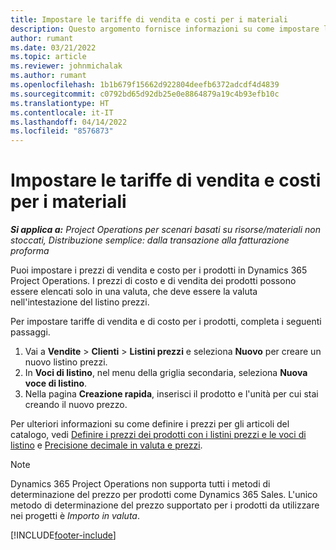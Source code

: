 ```yaml
---
title: Impostare le tariffe di vendita e costi per i materiali
description: Questo argomento fornisce informazioni su come impostare le tariffe di vendita e costi per i materiali utilizzati nei progetti.
author: rumant
ms.date: 03/21/2022
ms.topic: article
ms.reviewer: johnmichalak
ms.author: rumant
ms.openlocfilehash: 1b1b679f15662d922804deefb6372adcdf4d4839
ms.sourcegitcommit: c0792bd65d92db25e0e8864879a19c4b93efb10c
ms.translationtype: HT
ms.contentlocale: it-IT
ms.lasthandoff: 04/14/2022
ms.locfileid: "8576873"
---
```

# <a name="set-up-cost-and-sales-rates-for-materials"></a>Impostare le tariffe di vendita e costi per i materiali

_**Si applica a:** Project Operations per scenari basati su risorse/materiali non stoccati, Distribuzione semplice: dalla transazione alla fatturazione proforma_

Puoi impostare i prezzi di vendita e costo per i prodotti in Dynamics 365 Project Operations. I prezzi di costo e di vendita dei prodotti possono essere elencati solo in una valuta, che deve essere la valuta nell'intestazione del listino prezzi.

Per impostare tariffe di vendita e di costo per i prodotti, completa i seguenti passaggi. 

1. Vai a **Vendite** > **Clienti** > **Listini prezzi** e seleziona **Nuovo** per creare un nuovo listino prezzi. 
2. In **Voci di listino**, nel menu della griglia secondaria, seleziona **Nuova voce di listino**. 
3. Nella pagina **Creazione rapida**, inserisci il prodotto e l'unità per cui stai creando il nuovo prezzo.

Per ulteriori informazioni su come definire i prezzi per gli articoli del catalogo, vedi [Definire i prezzi dei prodotti con i listini prezzi e le voci di listino](/dynamics365/sales/create-price-lists-price-list-items-define-pricing-products) e [Precisione decimale in valuta e prezzi](/dynamics365/sales/decimal-precision-currency-pricing).
> [!NOTE]
> Dynamics 365 Project Operations non supporta tutti i metodi di determinazione del prezzo per prodotti come Dynamics 365 Sales. L'unico metodo di determinazione del prezzo supportato per i prodotti da utilizzare nei progetti è *Importo in valuta*.


[!INCLUDE[footer-include](../includes/footer-banner.md)]
